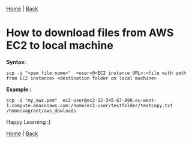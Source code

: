 [Home](https://debbiswal.github.io/Tech-BITE/) \| [Back](https://debbiswal.github.io/Tech-BITE/#aws)  

# How to download files from AWS EC2 to local machine  

**Syntax:**
```shell
scp -i "<pem file name>"  <user>@<EC2 instance URL>:<file with path from EC2 instance> <destination folder on local machine>
```  

**Example :**
```shell
scp -i "my_aws.pem"  ec2-user@ec2-12-345-67-890.eu-west-1.compute.amazonaws.com:/home/ec2-user/testfolder/testcopy.txt  /home/vagrant/aws_dowloads
```  


Happy Learning :)  

[Home](https://debbiswal.github.io/Tech-BITE/) \| [Back](https://debbiswal.github.io/Tech-BITE/#aws)  
